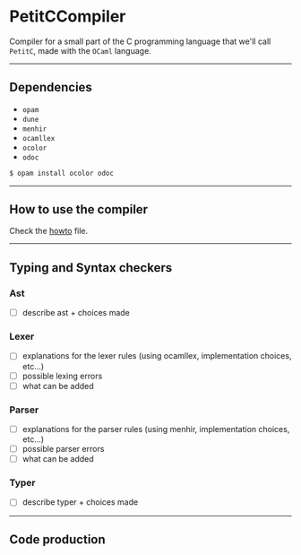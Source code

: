 # PetitCCompiler

Compiler for a small part of the C programming language that we'll call `PetitC`, made with the `OCaml` language.

---


## Dependencies

- `opam`
- `dune`
- `menhir`
- `ocamllex`
- `ocolor`
- `odoc` 

```sh
$ opam install ocolor odoc
```

---


## How to use the compiler

Check the [howto](HOWTO.md) file.

---


## Typing and Syntax checkers

### Ast

- [ ] describe ast + choices made

### Lexer

- [ ] explanations for the lexer rules (using ocamllex, implementation choices, etc...)
- [ ] possible lexing errors
- [ ] what can be added

### Parser

- [ ] explanations for the parser rules (using menhir, implementation choices, etc...)
- [ ] possible parser errors
- [ ] what can be added

### Typer

- [ ] describe typer + choices made

---


## Code production